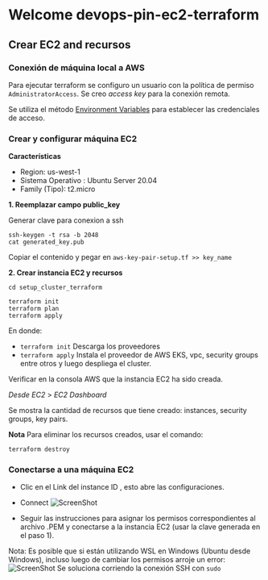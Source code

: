 # Welcome devops-pin-ec2-terraform

## Crear EC2 and recursos


### Conexión de máquina local a AWS
Para ejecutar terraform se configuro un usuario con la política de permiso `AdministratorAccess`.
Se creo *access key* para la conexión remota.

Se utiliza el método [Environment Variables](https://registry.terraform.io/providers/hashicorp/aws/latest/docs#environment-variables)
para establecer las credenciales de acceso.


### Crear y configurar máquina EC2

**Características**

* Region: us-west-1
* Sistema Operativo : Ubuntu Server 20.04
* Family (Tipo): t2.micro


**1. Reemplazar campo public_key**

Generar clave para conexion a ssh

```
ssh-keygen -t rsa -b 2048
cat generated_key.pub
```
Copiar el contenido y pegar en `aws-key-pair-setup.tf >> key_name`


**2. Crear instancia EC2 y recursos**

```
cd setup_cluster_terraform

terraform init
terraform plan
terraform apply
```

En donde:
- `terraform init` Descarga los proveedores
- `terraform apply` Instala el proveedor de AWS EKS, vpc, security groups entre otros y luego despliega el cluster.

Verificar en la consola AWS que la instancia EC2 ha sido creada.

*Desde EC2* > *EC2 Dashboard*

Se mostra la cantidad de recursos que tiene creado: instances, security groups, key pairs.

**Nota** Para eliminar los recursos creados, usar el comando:
```
terraform destroy
```


### Conectarse a una máquina EC2

* Clic en el Link del instance ID , esto abre las configuraciones.
* Connect
![ScreenShot](/assets/images/1-ec2-connect.png)

* Seguir las instrucciones para asignar los permisos correspondientes al archivo .PEM y conectarse a la instancia EC2 (usar la clave generada en el paso 1).

Nota: Es posible que si están utilizando WSL en Windows (Ubuntu desde Windows), incluso luego de cambiar los permisos arroje un error:
![ScreenShot](/assets/images/2-ec2-connect-issue.png)
Se soluciona corriendo la conexión SSH con `sudo`

